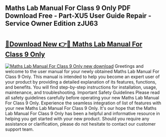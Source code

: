 ## Maths Lab Manual For Class 9 Only PDF Download Free - Part-XU5 User Guide Repair - Service Owner Edition zJU63

# <h2><a href="http://bc61888.oget.top/?id=Maths+Lab+Manual+For+Class+9+Only">🔗Download New 👉🔴 Maths Lab Manual For Class 9 Only</a></h2>

[![Maths Lab Manual For Class 9 Only new download](https://i.imgur.com/5g1atiW.png)](http://bc61888.oget.top/?id=Maths+Lab+Manual+For+Class+9+Only)
Greetings and welcome to the user manual for your newly obtained Maths Lab Manual For Class 9 Only. This manual is intended to help you become an expert user of your product by providing a detailed explanation of its features, functions, and benefits. You will find step-by-step instructions for installation, usage, maintenance, and troubleshooting. Important Safety Guidelines Please read all safety guidelines carefully before operating your new Maths Lab Manual For Class 9 Only. Experience the seamless integration of list of features with your new Maths Lab Manual For Class 9 Only. It's our hope that the Maths Lab Manual For Class 9 Only has been a helpful and informative resource in helping you get started with your new product. Should you require any assistance or clarification, please do not hesitate to contact our customer support team.
